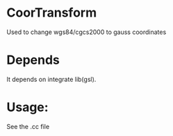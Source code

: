 # CoorTransform
Used to change wgs84/cgcs2000 to gauss coordinates

# Depends
It depends on integrate lib(gsl).

# Usage:
See the \.cc file
